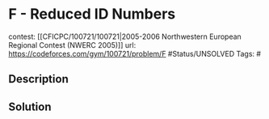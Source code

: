 # F - Reduced ID Numbers

contest: [[CFICPC/100721/100721|2005-2006 Northwestern European Regional Contest (NWERC 2005)]]
url: https://codeforces.com/gym/100721/problem/F
#Status/UNSOLVED
Tags: #

## Description

## Solution

